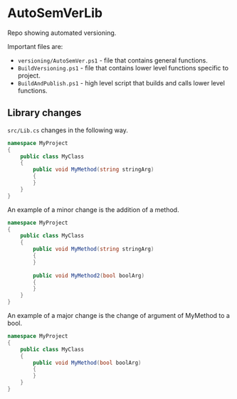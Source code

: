 # AutoSemVerLib

Repo showing automated versioning. 

Important files are:

- `versioning/AutoSemVer.ps1` - file that contains general functions.
- `BuildVersioning.ps1`  - file that contains lower level functions specific to project.
- `BuildAndPublish.ps1`  - high level script that builds and calls lower level functions.


## Library changes

`src/Lib.cs` changes in the following way.

``` csharp
namespace MyProject
{
    public class MyClass
    {
        public void MyMethod(string stringArg)
        {
        }
    }
}
```

An example of a minor change is the addition of a method.

``` csharp
namespace MyProject
{
    public class MyClass
    {
        public void MyMethod(string stringArg)
        {
        }
        
        public void MyMethod2(bool boolArg)
        {
        }
    }
}
```

An example of a major change is the change of argument of MyMethod to a bool.

``` csharp
namespace MyProject
{
    public class MyClass
    {
        public void MyMethod(bool boolArg)
        {
        }
    }
}
```

